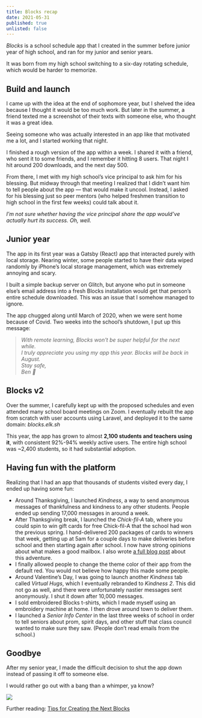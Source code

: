 ```yaml
---
title: Blocks recap
date: 2021-05-31
published: true
unlisted: false
---
```

*Blocks* is a school schedule app that I created in the summer before junior year of high school, and ran for my junior and senior years.

It was born from my high school switching to a six-day rotating schedule, which would be harder to memorize.

## Build and launch

I came up with the idea at the end of sophomore year, but I shelved the idea because I thought it would be too much work. But later in the summer, a friend texted me a screenshot of their texts with someone else, who thought it was a great idea.

Seeing someone who was actually interested in an app like that motivated me a lot, and I started working that night.

I finished a rough version of the app within a week. I shared it with a friend, who sent it to some friends, and I remember it hitting 8 users. That night I hit around 200 downloads, and the next day 500.

From there, I met with my high school’s vice principal to ask him for his blessing. But midway through that meeting I realized that I didn’t want him to tell people about the app — that would make it uncool. Instead, I asked for his blessing just so peer mentors (who helped freshmen transition to high school in the first few weeks) could talk about it.

*I’m not sure whether having the vice principal share the app would’ve actually hurt its success. Oh, well.*

## Junior year

The app in its first year was a Gatsby (React) app that interacted purely with local storage. Nearing winter, some people started to have their data wiped randomly by iPhone’s local storage management, which was extremely annoying and scary.

I built a simple backup server on Glitch, but anyone who put in someone else’s email address into a fresh Blocks installation would get that person’s entire schedule downloaded. This was an issue that I somehow managed to ignore.

The app chugged along until March of 2020, when we were sent home because of Covid. Two weeks into the school’s shutdown, I put up this message:

> *With remote learning, Blocks won't be super helpful for the next while.*\
*I truly appreciate you using my app this year. Blocks will be back in August.*\
*Stay safe,*\
*Ben 🧼*

## Blocks v2

Over the summer, I carefully kept up with the proposed schedules and even attended many school board meetings on Zoom. I eventually rebuilt the app from scratch with user accounts using Laravel, and deployed it to the same domain: *blocks.elk.sh*

This year, the app has grown to almost **2,100 students and teachers using it**, with consistent 92%-94% weekly active users. The entire high school was ~2,400 students, so it had substantial adoption.

## Having fun with the platform

Realizing that I had an app that thousands of students visited every day, I ended up having some fun:

- Around Thanksgiving, I launched *Kindness*, a way to send anonymous messages of thankfulness and kindness to any other students. People ended up sending 17,000 messages in around a week.
- After Thanksgiving break, I launched the *Chick-fil-A* tab, where you could spin to win gift cards for free Chick-fil-A that the school had won the previous spring. I hand-delivered 200 packages of cards to winners that week, getting up at 5am for a couple days to make deliveries before school and then starting again after school. I now have strong opinions about what makes a good mailbox. I also wrote [a full blog post](https://benborgers.com/posts/blocks-chick-fil-a) about this adventure.
- I finally allowed people to change the theme color of their app from the default red. You would not believe how happy this made some people.
- Around Valentine’s Day, I was going to launch another *Kindness* tab called *Virtual Hugs*, which I eventually rebranded to *Kindness 2*. This did not go as well, and there were unfortunately nastier messages sent anonymously. I shut it down after 10,000 messages.
- I sold embroidered Blocks t-shirts, which I made myself using an embroidery machine at home. I then drove around town to deliver them.
- I launched a *Senior Info Center* in the last three weeks of school in order to tell seniors about prom, spirit days, and other stuff that class council wanted to make sure they saw. (People don’t read emails from the school.)

## Goodbye

After my senior year, I made the difficult decision to shut the app down instead of passing it off to someone else.

I would rather go out with a bang than a whimper, ya know?

![](/posts/blocks/image.png)

Further reading: [Tips for Creating the Next Blocks](https://docs.google.com/document/d/1ZSk7KoshRKdodMv6ZbbX_FNNBvMWIRnMZVsIsM2p6nY)
